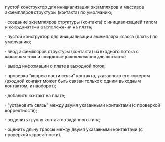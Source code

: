 пустой конструктор для инициализации экземпляров и массивов экземпляров структуры (контакта) по умолчанию;

·          создание экземпляров структуры (контакта) с инициализацией типом и координатами расположения на плате;

·          пустой конструктор для инициализации экземпляра класса (платы) по умолчанию;

·          ввод экземпляров структуры (контакта) из входного потока с заданием типа и координат расположения для контакта;

·          вывод информации о плате в выходной поток;

·          проверка “корректности связи” контакта, указанного его номером (входной контакт может быть связан только с одним выходным контактом, и наоборот);

·          добавить контакт на плате;

·          “установить связь” между двумя указанными контактами (с проверкой корректности);

·          выделить группу контактов заданного типа;

·          оценить длину трассы между двумя указанными контактами (с проверкой корректности).